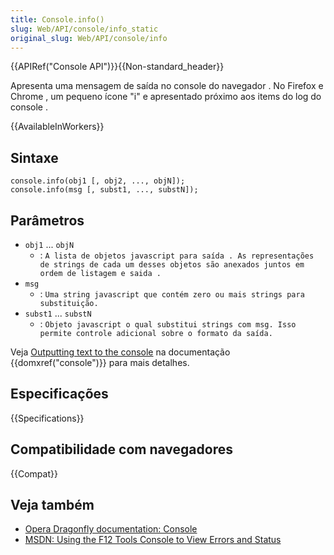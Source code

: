 ```yaml
---
title: Console.info()
slug: Web/API/console/info_static
original_slug: Web/API/console/info
---
```


{{APIRef("Console API")}}{{Non-standard_header}}

Apresenta uma mensagem de saída no console do navegador . No Firefox e Chrome , um pequeno ícone "i" e apresentado próximo aos items do log do console .

{{AvailableInWorkers}}

## Sintaxe

```
console.info(obj1 [, obj2, ..., objN]);
console.info(msg [, subst1, ..., substN]);
```

## Parâmetros

- `obj1` ... `objN`
  - : `A lista de objetos javascript para saída . As representações de strings de cada um desses objetos são anexados juntos em ordem de listagem e saida .`
- `msg`
  - : `Uma string javascript que contém zero ou mais strings para substituição.`
- `subst1` ... `substN`
  - : `Objeto javascript o qual substitui strings com msg. Isso permite controle adicional sobre o formato da saída.`

Veja [Outputting text to the console](/pt-BR/docs/Web/API/console#Outputting_text_to_the_console) na documentação {{domxref("console")}} para mais detalhes.

## Especificações

{{Specifications}}

## Compatibilidade com navegadores

{{Compat}}

## Veja também

- [Opera Dragonfly documentation: Console](http://www.opera.com/dragonfly/documentation/console/)
- [MSDN: Using the F12 Tools Console to View Errors and Status](http://msdn.microsoft.com/library/gg589530)
